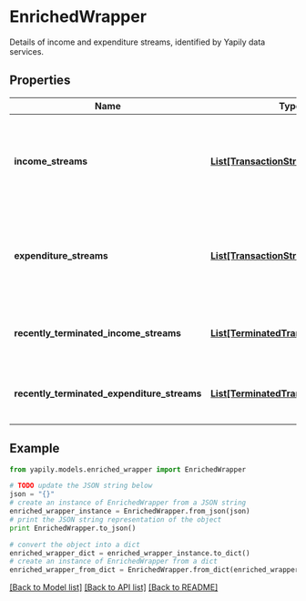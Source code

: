 # EnrichedWrapper

Details of income and expenditure streams, identified by Yapily data services.

## Properties
Name | Type | Description | Notes
------------ | ------------- | ------------- | -------------
**income_streams** | [**List[TransactionStream]**](TransactionStream.md) | Lists all possible income streams identified for the &#x60;Application User&#x60;. | 
**expenditure_streams** | [**List[TransactionStream]**](TransactionStream.md) | Lists all possible expenditure streams identified for the &#x60;Application User&#x60;. | 
**recently_terminated_income_streams** | [**List[TerminatedTransactionStream]**](TerminatedTransactionStream.md) | A list of terminated transaction income streams | 
**recently_terminated_expenditure_streams** | [**List[TerminatedTransactionStream]**](TerminatedTransactionStream.md) | A list of terminated transaction expenditure streams | 

## Example

```python
from yapily.models.enriched_wrapper import EnrichedWrapper

# TODO update the JSON string below
json = "{}"
# create an instance of EnrichedWrapper from a JSON string
enriched_wrapper_instance = EnrichedWrapper.from_json(json)
# print the JSON string representation of the object
print EnrichedWrapper.to_json()

# convert the object into a dict
enriched_wrapper_dict = enriched_wrapper_instance.to_dict()
# create an instance of EnrichedWrapper from a dict
enriched_wrapper_from_dict = EnrichedWrapper.from_dict(enriched_wrapper_dict)
```
[[Back to Model list]](../README.md#documentation-for-models) [[Back to API list]](../README.md#documentation-for-api-endpoints) [[Back to README]](../README.md)


